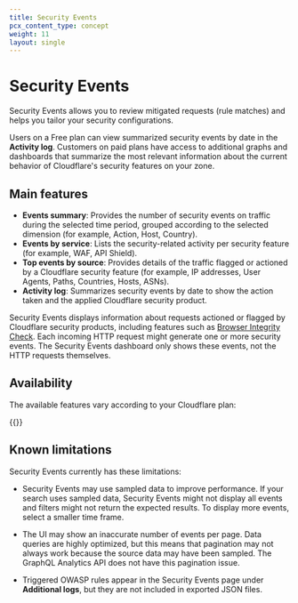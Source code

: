 ```yaml
---
title: Security Events
pcx_content_type: concept
weight: 11
layout: single
---
```


# Security Events

Security Events allows you to review mitigated requests (rule matches) and helps you tailor your security configurations.

Users on a Free plan can view summarized security events by date in the **Activity log**. Customers on paid plans have access to additional graphs and dashboards that summarize the most relevant information about the current behavior of Cloudflare's security features on your zone.

## Main features

*   **Events summary**: Provides the number of security events on traffic during the selected time period, grouped according to the selected dimension (for example, Action, Host, Country).
*   **Events by service**: Lists the security-related activity per security feature (for example, WAF, API Shield).
*   **Top events by source**: Provides details of the traffic flagged or actioned by a Cloudflare security feature (for example, IP addresses, User Agents, Paths, Countries, Hosts, ASNs).
*   **Activity log**: Summarizes security events by date to show the action taken and the applied Cloudflare security product.

Security Events displays information about requests actioned or flagged by Cloudflare security products, including features such as [Browser Integrity Check]((/waf/tools/browser-integrity-check/)). Each incoming HTTP request might generate one or more security events. The Security Events dashboard only shows these events, not the HTTP requests themselves.

## Availability

The available features vary according to your Cloudflare plan:

{{<feature-table id="security.security_events">}}

## Known limitations

Security Events currently has these limitations:

*   Security Events may use sampled data to improve performance. If your search uses sampled data, Security Events might not display all events and filters might not return the expected results. To display more events, select a smaller time frame.

*   The UI may show an inaccurate number of events per page. Data queries are highly optimized, but this means that pagination may not always work because the source data may have been sampled. The GraphQL Analytics API does not have this pagination issue.

*   Triggered OWASP rules appear in the Security Events page under **Additional logs**, but they are not included in exported JSON files.
